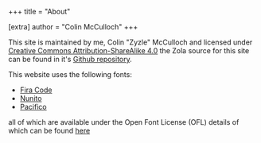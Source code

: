 +++
title = "About"

[extra]
author = "Colin McCulloch"
+++

This site is maintained by me, Colin "Zyzle" McCulloch and licensed under [Creative Commons Attribution-ShareAlike 4.0](https://creativecommons.org/licenses/by-sa/4.0/) the Zola source for this site can be found in it's [Github repository](https://github.com/Zyzle/zyzle.github.io).

This website uses the following fonts:

* [Fira Code](https://github.com/tonsky/FiraCode)
* [Nunito](https://github.com/googlefonts/nunito)
* [Pacifico](https://github.com/googlefonts/Pacifico)

all of which are available under the Open Font License (OFL) details of which can be found [here](/OFL.txt)